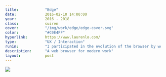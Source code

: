 ```yaml
---
title:            "Edge"
date:             2016-02-10 14:00:00
year:             2016 - 2018
class:            suiren
cover:            "/img/work/edge/edge-cover.svg"
color:            "#C0E4FF"
hyperlink:        https://www.laurenlo.com/
type:             "UX / Interaction"
runin:            "I participated in the evolution of the browser by working with Microsoft partner teams (Enterprise & Security, Office, Bing, etc.) to collaborate and innovate on the new browser for the Modern Workplace.  I was responsible for new interaction models and a holistic visual guide across different platforms and devices."
description:      "A web browser for modern work"
layout:           post
---
```


<div class="post-content-grid">
  <div class="post-content-column column-1">
    <img class="post-content-screen desktop" src="{{ site.baseurl }}/img/work/edge/edgewalkthru.gif" />
  </div>
</div>